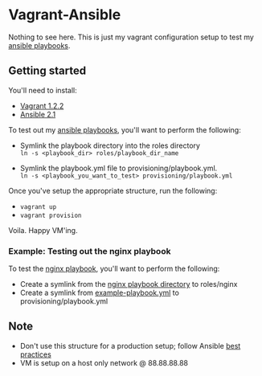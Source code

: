 # Vagrant-Ansible

Nothing to see here.  This is just my vagrant configuration setup to test
my [ansible playbooks](https://github.com/ryankanno/playbooks/).

## Getting started

You'll need to install:

  * [Vagrant 1.2.2](http://downloads.vagrantup.com/)
  * [Ansible 2.1](http://www.ansibleworks.com/docs/gettingstarted.html)

To test out my [ansible playbooks](https://github.com/ryankanno/playbooks/), you'll want to perform the following:

  * Symlink the playbook directory into the roles directory <br/> `ln -s <playbook_dir> roles/playbook_dir_name`

  * Symlink the playbook.yml file to provisioning/playbook.yml. <br/> `ln -s <playbook_you_want_to_test> provisioning/playbook.yml`

Once you've setup the appropriate structure, run the following:

  * `vagrant up`
  * `vagrant provision`

Voila. Happy VM'ing.

### Example: Testing out the nginx playbook

To test the [nginx playbook](https://github.com/ryankanno/playbooks/tree/master/nginx), you'll want to perform the following:

  * Create a symlink from the [nginx playbook directory](https://github.com/ryankanno/playbooks/tree/master/nginx) to roles/nginx
  * Create a symlink from [example-playbook.yml](https://github.com/ryankanno/playbooks/blob/master/nginx/example-playbook.yml) to provisioning/playbook.yml

## Note

  * Don't use this structure for a production setup; follow Ansible [best practices](http://www.ansibleworks.com/docs/bestpractices.html)
  * VM is setup on a host only network @ 88.88.88.88
